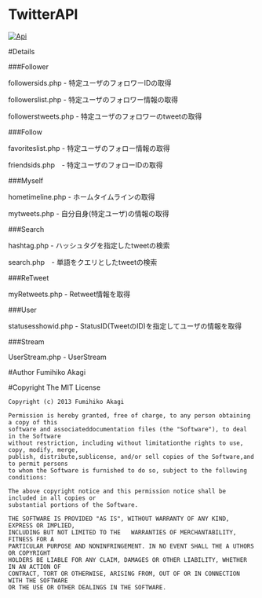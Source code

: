 # TwitterAPI
[![Api](https://img.shields.io/badge/api-v1.1-blue.svg?style=flat)](https://dev.twitter.com/rest/public)


#Details

###Follower

followersids.php - 特定ユーザのフォロワーIDの取得

followerslist.php - 特定ユーザのフォロワー情報の取得

followerstweets.php - 特定ユーザのフォロワーのtweetの取得

###Follow

favoriteslist.php - 特定ユーザのフォロー情報の取得

friendsids.php　- 特定ユーザのフォローIDの取得

###Myself

hometimeline.php - ホームタイムラインの取得

mytweets.php - 自分自身(特定ユーザ)の情報の取得

###Search

hashtag.php - ハッシュタグを指定したtweetの検索

search.php　- 単語をクエリとしたtweetの検索

###ReTweet

myRetweets.php - Retweet情報を取得

###User

statusesshowid.php - StatusID(TweetのID)を指定してユーザの情報を取得

###Stream

UserStream.php - UserStream

#Author
Fumihiko Akagi

#Copyright
    The MIT License

    Copyright (c) 2013 Fumihiko Akagi

    Permission is hereby granted, free of charge, to any person obtaining a copy of this
    software and associateddocumentation files (the "Software"), to deal in the Software
    without restriction, including without limitationthe rights to use, copy, modify, merge,
    publish, distribute,sublicense, and/or sell copies of the Software,and to permit persons
    to whom the Software is furnished to do so, subject to the following conditions:

    The above copyright notice and this permission notice shall be included in all copies or 
    substantial portions of the Software.

    THE SOFTWARE IS PROVIDED "AS IS", WITHOUT WARRANTY OF ANY KIND, EXPRESS OR IMPLIED, 
    INCLUDING BUT NOT LIMITED TO THE   WARRANTIES OF MERCHANTABILITY, FITNESS FOR A
    PARTICULAR PURPOSE AND NONINFRINGEMENT. IN NO EVENT SHALL THE A UTHORS OR COPYRIGHT
    HOLDERS BE LIABLE FOR ANY CLAIM, DAMAGES OR OTHER LIABILITY, WHETHER IN AN ACTION OF
    CONTRACT, TORT OR OTHERWISE, ARISING FROM, OUT OF OR IN CONNECTION WITH THE SOFTWARE
    OR THE USE OR OTHER DEALINGS IN THE SOFTWARE.
